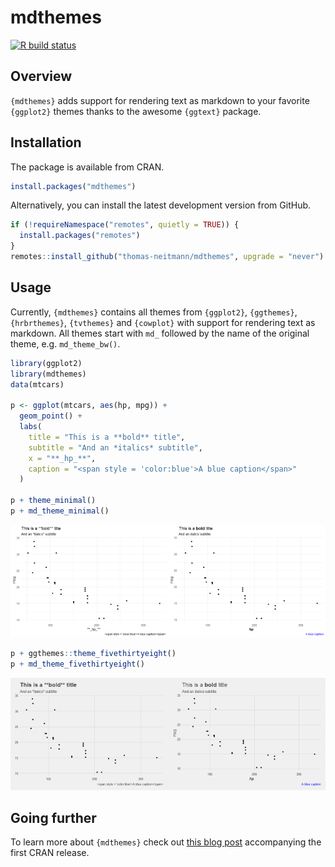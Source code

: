 mdthemes
================

[![R build
status](https://github.com/thomas-neitmann/mdthemes/workflows/R-CMD-check/badge.svg)](https://github.com/thomas-neitmann/mdthemes/actions)

## Overview

`{mdthemes}` adds support for rendering text as markdown to your
favorite `{ggplot2}` themes thanks to the awesome `{ggtext}` package.

## Installation

The package is available from CRAN.

``` r
install.packages("mdthemes")
```

Alternatively, you can install the latest development version from
GitHub.

``` r
if (!requireNamespace("remotes", quietly = TRUE)) {
  install.packages("remotes")
}
remotes::install_github("thomas-neitmann/mdthemes", upgrade = "never")
```

## Usage

Currently, `{mdthemes}` contains all themes from `{ggplot2}`,
`{ggthemes}`, `{hrbrthemes}`, `{tvthemes}` and `{cowplot}` with support
for rendering text as markdown. All themes start with `md_` followed by
the name of the original theme, e.g. `md_theme_bw()`.

``` r
library(ggplot2)
library(mdthemes)
data(mtcars)

p <- ggplot(mtcars, aes(hp, mpg)) +
  geom_point() +
  labs(
    title = "This is a **bold** title",
    subtitle = "And an *italics* subtitle",
    x = "**_hp_**",
    caption = "<span style = 'color:blue'>A blue caption</span>"
  )

p + theme_minimal()
p + md_theme_minimal()
```

<img src="man/figures/README-examples-1.png" width="50%" /><img src="man/figures/README-examples-2.png" width="50%" />

``` r
p + ggthemes::theme_fivethirtyeight()
p + md_theme_fivethirtyeight()
```

<img src="man/figures/README-examples_cont-1.png" width="50%" /><img src="man/figures/README-examples_cont-2.png" width="50%" />

## Going further

To learn more about `{mdthemes}` check out [this blog
post](https://thomasadventure.blog/posts/mdthemes-is-on-cran-markdown-powered-themes-for-ggplot2/)
accompanying the first CRAN release.
